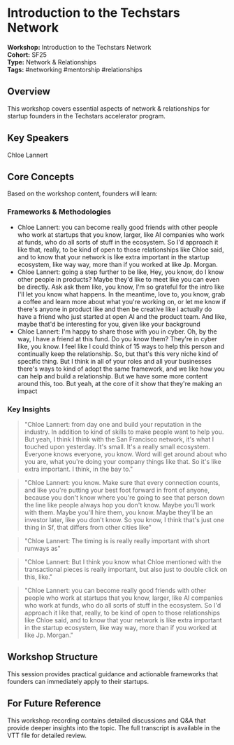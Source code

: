 # Introduction to the Techstars Network

**Workshop:** Introduction to the Techstars Network  
**Cohort:** SF25  
**Type:** Network & Relationships  
**Tags:** #networking #mentorship #relationships

## Overview

This workshop covers essential aspects of network & relationships for startup founders in the Techstars accelerator program.

## Key Speakers

Chloe Lannert

## Core Concepts

Based on the workshop content, founders will learn:


### Frameworks & Methodologies

- Chloe Lannert: you can become really good friends with other people who work at startups that you know, larger, like AI companies who work at funds, who do all sorts of stuff in the ecosystem. So I'd approach it like that, really, to be kind of open to those relationships like Chloe said, and to know that your network is like extra important in the startup ecosystem, like way way, more than if you worked at like Jp. Morgan.
- Chloe Lannert: going a step further to be like, Hey, you know, do I know other people in products? Maybe they'd like to meet like you can even be directly. Ask ask them like, you know, I'm so grateful for the intro like I'll let you know what happens. In the meantime, love to, you know, grab a coffee and learn more about what you're working on, or let me know if there's anyone in product like and then be creative like I actually do have a friend who just started at open AI and the product team. And like, maybe that'd be interesting for you, given like your background
- Chloe Lannert: I'm happy to share those with you in cyber. Oh, by the way, I have a friend at this fund. Do you know them? They're in cyber like, you know. I feel like I could think of 15 ways to help this person and continually keep the relationship. So, but that's this very niche kind of specific thing. But I think in all of your roles and all your businesses there's ways to kind of adopt the same framework, and we like how you can help and build a relationship. But we have some more content around this, too. But yeah, at the core of it show that they're making an impact

### Key Insights

> "Chloe Lannert: from day one and build your reputation in the industry. In addition to kind of skills to make people want to help you. But yeah, I think I think with the San Francisco network, it's what I touched upon yesterday. It's small. It's a really small ecosystem. Everyone knows everyone, you know. Word will get around about who you are, what you're doing your company things like that. So it's like extra important. I think, in the bay to."

> "Chloe Lannert: you know. Make sure that every connection counts, and like you're putting your best foot forward in front of anyone, because you don't know where you're going to see that person down the line like people always hop you don't know. Maybe you'll work with them. Maybe you'll hire them, you know. Maybe they'll be an investor later, like you don't know. So you know, I think that's just one thing in Sf, that differs from other cities like"

> "Chloe Lannert: The timing is is really really important with short runways as"

> "Chloe Lannert: But I think you know what Chloe mentioned with the transactional pieces is really important, but also just to double click on this, like."

> "Chloe Lannert: you can become really good friends with other people who work at startups that you know, larger, like AI companies who work at funds, who do all sorts of stuff in the ecosystem. So I'd approach it like that, really, to be kind of open to those relationships like Chloe said, and to know that your network is like extra important in the startup ecosystem, like way way, more than if you worked at like Jp. Morgan."


## Workshop Structure

This session provides practical guidance and actionable frameworks that founders can immediately apply to their startups.

## For Future Reference

This workshop recording contains detailed discussions and Q&A that provide deeper insights into the topic. The full transcript is available in the VTT file for detailed review.
